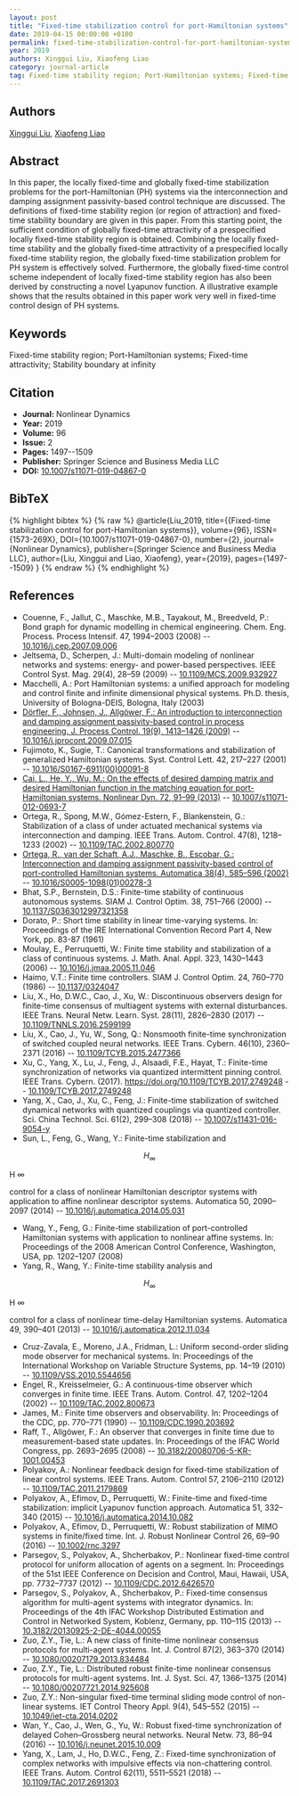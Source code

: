 ```yaml
---
layout: post
title: "Fixed-time stabilization control for port-Hamiltonian systems"
date: 2019-04-15 00:00:00 +0100
permalink: fixed-time-stabilization-control-for-port-hamiltonian-systems
year: 2019
authors: Xinggui Liu, Xiaofeng Liao
category: journal-article
tag: Fixed-time stability region; Port-Hamiltonian systems; Fixed-time attractivity; Stability boundary at infinity
---
```

 
## Authors
[Xinggui Liu](authors/xinggui-liu), [Xiaofeng Liao](authors/xiaofeng-liao)
 
## Abstract
In this paper, the locally fixed-time and globally fixed-time stabilization problems for the port-Hamiltonian (PH) systems via the interconnection and damping assignment passivity-based control technique are discussed. The definitions of fixed-time stability region (or region of attraction) and fixed-time stability boundary are given in this paper. From this starting point, the sufficient condition of globally fixed-time attractivity of a prespecified locally fixed-time stability region is obtained. Combining the locally fixed-time stability and the globally fixed-time attractivity of a prespecified locally fixed-time stability region, the globally fixed-time stabilization problem for PH system is effectively solved. Furthermore, the globally fixed-time control scheme independent of locally fixed-time stability region has also been derived by constructing a novel Lyapunov function. A illustrative example shows that the results obtained in this paper work very well in fixed-time control design of PH systems.
 
## Keywords
Fixed-time stability region; Port-Hamiltonian systems; Fixed-time attractivity; Stability boundary at infinity
 
## Citation
- **Journal:** Nonlinear Dynamics
- **Year:** 2019
- **Volume:** 96
- **Issue:** 2
- **Pages:** 1497--1509
- **Publisher:** Springer Science and Business Media LLC
- **DOI:** [10.1007/s11071-019-04867-0](https://doi.org/10.1007/s11071-019-04867-0)
 
## BibTeX
{% highlight bibtex %}
{% raw %}
@article{Liu_2019,
  title={{Fixed-time stabilization control for port-Hamiltonian systems}},
  volume={96},
  ISSN={1573-269X},
  DOI={10.1007/s11071-019-04867-0},
  number={2},
  journal={Nonlinear Dynamics},
  publisher={Springer Science and Business Media LLC},
  author={Liu, Xinggui and Liao, Xiaofeng},
  year={2019},
  pages={1497--1509}
}
{% endraw %}
{% endhighlight %}
 
## References
- Couenne, F., Jallut, C., Maschke, M.B., Tayakout, M., Breedveld, P.: Bond graph for dynamic modelling in chemical engineering. Chem. Eng. Process. Process Intensif. 47, 1994–2003 (2008) -- [10.1016/j.cep.2007.09.006](https://doi.org/10.1016/j.cep.2007.09.006)
- Jeltsema, D., Scherpen, J.: Multi-domain modeling of nonlinear networks and systems: energy- and power-based perspectives. IEEE Control Syst. Mag. 29(4), 28–59 (2009) -- [10.1109/MCS.2009.932927](https://doi.org/10.1109/MCS.2009.932927)
- Macchelli, A.: Port Hamiltonian systems: a unified approach for modeling and control finite and infinite dimensional physical systems. Ph.D. thesis, University of Bologna-DEIS, Bologna, Italy (2003)
- [Dörfler, F., Johnsen, J., Allgöwer, F.: An introduction to interconnection and damping assignment passivity-based control in process engineering. J. Process Control. 19(9), 1413–1426 (2009)](an-introduction-to-interconnection-and-damping-assignment-passivity-based-control-in-process-engineering) -- [10.1016/j.jprocont.2009.07.015](https://doi.org/10.1016/j.jprocont.2009.07.015)
- Fujimoto, K., Sugie, T.: Canonical transformations and stabilization of generalized Hamiltonian systems. Syst. Control Lett. 42, 217–227 (2001) -- [10.1016/S0167-6911(00)00091-8](https://doi.org/10.1016/S0167-6911(00)00091-8)
- [Cai, L., He, Y., Wu, M.: On the effects of desired damping matrix and desired Hamiltonian function in the matching equation for port-Hamiltonian systems. Nonlinear Dyn. 72, 91–99 (2013)](on-the-effects-of-desired-damping-matrix-and-desired-hamiltonian-function-in-the-matching-equation-for-port-hamiltonian-systems) -- [10.1007/s11071-012-0693-7](https://doi.org/10.1007/s11071-012-0693-7)
- Ortega, R., Spong, M.W., Gómez-Estern, F., Blankenstein, G.: Stabilization of a class of under actuated mechanical systems via interconnection and damping. IEEE Trans. Autom. Control. 47(8), 1218–1233 (2002) -- [10.1109/TAC.2002.800770](https://doi.org/10.1109/TAC.2002.800770)
- [Ortega, R., van der Schaft, A.J., Maschke, B., Escobar, G.: Interconnection and damping assignment passivity-based control of port-controlled Hamiltonian systems. Automatica 38(4), 585–596 (2002)](interconnection-and-damping-assignment-passivity-based-control-of-port-controlled-hamiltonian-systems) -- [10.1016/S0005-1098(01)00278-3](https://doi.org/10.1016/S0005-1098(01)00278-3)
- Bhat, S.P., Bernstein, D.S.: Finite-time stability of continuous autonomous systems. SIAM J. Control Optim. 38, 751–766 (2000) -- [10.1137/S0363012997321358](https://doi.org/10.1137/S0363012997321358)
- Dorato, P.: Short time stability in linear time-varying systems. In: Proceedings of the IRE International Convention Record Part 4, New York, pp. 83-87 (1961)
- Moulay, E., Perruquetti, W.: Finite time stability and stabilization of a class of continuous systems. J. Math. Anal. Appl. 323, 1430–1443 (2006) -- [10.1016/j.jmaa.2005.11.046](https://doi.org/10.1016/j.jmaa.2005.11.046)
- Haimo, V.T.: Finite time controllers. SIAM J. Control Optim. 24, 760–770 (1986) -- [10.1137/0324047](https://doi.org/10.1137/0324047)
- Liu, X., Ho, D.W.C., Cao, J., Xu, W.: Discontinuous observers design for finite-time consensus of multiagent systems with external disturbances. IEEE Trans. Neural Netw. Learn. Syst. 28(11), 2826–2830 (2017) -- [10.1109/TNNLS.2016.2599199](https://doi.org/10.1109/TNNLS.2016.2599199)
- Liu, X., Cao, J., Yu, W., Song, Q.: Nonsmooth finite-time synchronization of switched coupled neural networks. IEEE Trans. Cybern. 46(10), 2360–2371 (2016) -- [10.1109/TCYB.2015.2477366](https://doi.org/10.1109/TCYB.2015.2477366)
- Xu, C., Yang, X., Lu, J., Feng, J., Alsaadi, F.E., Hayat, T.: Finite-time synchronization of networks via quantized intermittent pinning control. IEEE Trans. Cybern. (2017). 
 https://doi.org/10.1109/TCYB.2017.2749248 -- [10.1109/TCYB.2017.2749248](https://doi.org/10.1109/TCYB.2017.2749248)
- Yang, X., Cao, J., Xu, C., Feng, J.: Finite-time stabilization of switched dynamical networks with quantized couplings via quantized controller. Sci. China Technol. Sci. 61(2), 299–308 (2018) -- [10.1007/s11431-016-9054-y](https://doi.org/10.1007/s11431-016-9054-y)
- Sun, L., Feng, G., Wang, Y.: Finite-time stabilization and 
 
 
 
 $$H_\infty $$
 
 
 
 H
 ∞
 
 
 
 control for a class of nonlinear Hamiltonian descriptor systems with application to affine nonlinear descriptor systems. Automatica 50, 2090–2097 (2014) -- [10.1016/j.automatica.2014.05.031](https://doi.org/10.1016/j.automatica.2014.05.031)
- Wang, Y., Feng, G.: Finite-time stabilization of port-controlled Hamiltonian systems with application to nonlinear affine systems. In: Proceedings of the 2008 American Control Conference, Washington, USA, pp. 1202–1207 (2008)
- Yang, R., Wang, Y.: Finite-time stability analysis and 
 
 
 
 $$H_\infty $$
 
 
 
 H
 ∞
 
 
 
 control for a class of nonlinear time-delay Hamiltonian systems. Automatica 49, 390–401 (2013) -- [10.1016/j.automatica.2012.11.034](https://doi.org/10.1016/j.automatica.2012.11.034)
- Cruz-Zavala, E., Moreno, J.A., Fridman, L.: Uniform second-order sliding mode observer for mechanical systems. In: Proceedings of the International Workshop on Variable Structure Systems, pp. 14–19 (2010) -- [10.1109/VSS.2010.5544656](https://doi.org/10.1109/VSS.2010.5544656)
- Engel, R., Kreisselmeier, G.: A continuous-time observer which converges in finite time. IEEE Trans. Autom. Control. 47, 1202–1204 (2002) -- [10.1109/TAC.2002.800673](https://doi.org/10.1109/TAC.2002.800673)
- James, M.: Finite time observers and observability. In: Proceedings of the CDC, pp. 770–771 (1990) -- [10.1109/CDC.1990.203692](https://doi.org/10.1109/CDC.1990.203692)
- Raff, T., Allgöwer, F.: An observer that converges in finite time due to measurement-based state updates. In: Proceedings of the IFAC World Congress, pp. 2693–2695 (2008) -- [10.3182/20080706-5-KR-1001.00453](https://doi.org/10.3182/20080706-5-KR-1001.00453)
- Polyakov, A.: Nonlinear feedback design for fixed-time stabilization of linear control systems. IEEE Trans. Autom. Control 57, 2106–2110 (2012) -- [10.1109/TAC.2011.2179869](https://doi.org/10.1109/TAC.2011.2179869)
- Polyakov, A., Efimov, D., Perruquetti, W.: Finite-time and fixed-time stabilization: implicit Lyapunov function approach. Automatica 51, 332–340 (2015) -- [10.1016/j.automatica.2014.10.082](https://doi.org/10.1016/j.automatica.2014.10.082)
- Polyakov, A., Efimov, D., Perruquetti, W.: Robust stabilization of MIMO systems in finite/fixed time. Int. J. Robust Nonlinear Control 26, 69–90 (2016) -- [10.1002/rnc.3297](https://doi.org/10.1002/rnc.3297)
- Parsegov, S., Polyakov, A., Shcherbakov, P.: Nonlinear fixed-time control protocol for uniform allocation of agents on a segment. In: Proceedings of the 51st IEEE Conference on Decision and Control, Maui, Hawaii, USA, pp. 7732–7737 (2012) -- [10.1109/CDC.2012.6426570](https://doi.org/10.1109/CDC.2012.6426570)
- Parsegov, S., Polyakov, A., Shcherbakov, P.: Fixed-time consensus algorithm for multi-agent systems with integrator dynamics. In: Proceedings of the 4th IFAC Workshop Distributed Estimation and Control in Networked System, Koblenz, Germany, pp. 110–115 (2013) -- [10.3182/20130925-2-DE-4044.00055](https://doi.org/10.3182/20130925-2-DE-4044.00055)
- Zuo, Z.Y., Tie, L.: A new class of finite-time nonlinear consensus protocols for multi-agent systems. Int. J. Control 87(2), 363–370 (2014) -- [10.1080/00207179.2013.834484](https://doi.org/10.1080/00207179.2013.834484)
- Zuo, Z.Y., Tie, L.: Distributed robust finite-time nonlinear consensus protocols for multi-agent systems. Int. J. Syst. Sci. 47, 1366–1375 (2014) -- [10.1080/00207721.2014.925608](https://doi.org/10.1080/00207721.2014.925608)
- Zuo, Z.Y.: Non-singular fixed-time terminal sliding mode control of non-linear systems. IET Control Theory Appl. 9(4), 545–552 (2015) -- [10.1049/iet-cta.2014.0202](https://doi.org/10.1049/iet-cta.2014.0202)
- Wan, Y., Cao, J., Wen, G., Yu, W.: Robust fixed-time synchronization of delayed Cohen–Grossberg neural networks. Neural Netw. 73, 86–94 (2016) -- [10.1016/j.neunet.2015.10.009](https://doi.org/10.1016/j.neunet.2015.10.009)
- Yang, X., Lam, J., Ho, D.W.C., Feng, Z.: Fixed-time synchronization of complex networks with impulsive effects via non-chattering control. IEEE Trans. Autom. Control 62(11), 5511–5521 (2018) -- [10.1109/TAC.2017.2691303](https://doi.org/10.1109/TAC.2017.2691303)

